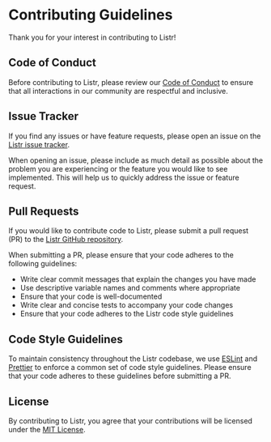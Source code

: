 # Contributing Guidelines

Thank you for your interest in contributing to Listr!

## Code of Conduct

Before contributing to Listr, please review our [Code of Conduct](https://github.com/sepehr-safari/listr/blob/main/CODE_OF_CONDUCT.md) to ensure that all interactions in our community are respectful and inclusive.

## Issue Tracker

If you find any issues or have feature requests, please open an issue on the [Listr issue tracker](https://github.com/sepehr-safari/listr/issues).

When opening an issue, please include as much detail as possible about the problem you are experiencing or the feature you would like to see implemented. This will help us to quickly address the issue or feature request.

## Pull Requests

If you would like to contribute code to Listr, please submit a pull request (PR) to the [Listr GitHub repository](https://github.com/sepehr-safari/listr/).

When submitting a PR, please ensure that your code adheres to the following guidelines:

- Write clear commit messages that explain the changes you have made
- Use descriptive variable names and comments where appropriate
- Ensure that your code is well-documented
- Write clear and concise tests to accompany your code changes
- Ensure that your code adheres to the Listr code style guidelines

## Code Style Guidelines

To maintain consistency throughout the Listr codebase, we use [ESLint](https://eslint.org/) and [Prettier](https://prettier.io/) to enforce a common set of code style guidelines. Please ensure that your code adheres to these guidelines before submitting a PR.

## License

By contributing to Listr, you agree that your contributions will be licensed under the [MIT License](https://github.com/sepehr-safari/listr/blob/main/LICENSE.md).
